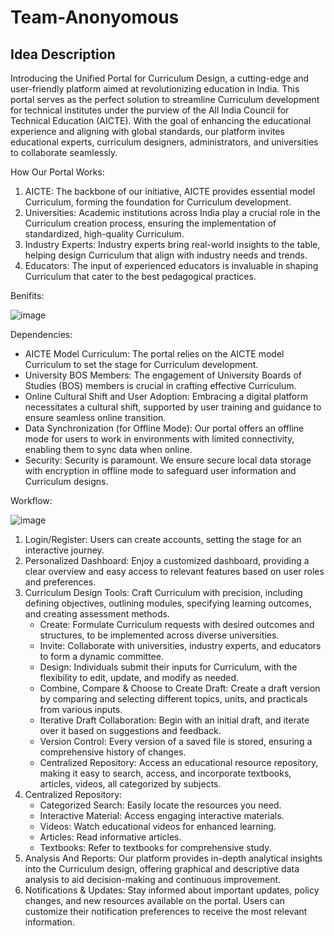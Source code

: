# Team-Anonyomous


## Idea Description

Introducing the Unified Portal for Curriculum Design, a cutting-edge and user-friendly platform aimed at revolutionizing education in India. This portal serves as the perfect solution to streamline Curriculum development for technical institutes under the purview of the All India Council for Technical Education (AICTE). With the goal of enhancing the educational experience and aligning with global standards, our platform invites educational experts, curriculum designers, administrators, and universities to collaborate seamlessly.

How Our Portal Works:

1. AICTE: The backbone of our initiative, AICTE provides essential model Curriculum, forming the foundation for Curriculum development.
2. Universities: Academic institutions across India play a crucial role in the Curriculum creation process, ensuring the implementation of standardized, high-quality Curriculum.
3. Industry Experts: Industry experts bring real-world insights to the table, helping design Curriculum that align with industry needs and trends.
4. Educators: The input of experienced educators is invaluable in shaping Curriculum that cater to the best pedagogical practices.


Benifits:

![image](https://github.com/Pavan-Kamthane/Team-Anonyomous/assets/95903010/3ed9da3e-eb70-43c3-807c-f1429ac672e5)


Dependencies:

- AICTE Model Curriculum: The portal relies on the AICTE model Curriculum to set the stage for Curriculum development.
- University BOS Members: The engagement of University Boards of Studies (BOS) members is crucial in crafting effective Curriculum.
- Online Cultural Shift and User Adoption: Embracing a digital platform necessitates a cultural shift, supported by user training and guidance to ensure seamless online transition.
- Data Synchronization (for Offline Mode): Our portal offers an offline mode for users to work in environments with limited connectivity, enabling them to sync data when online.
- Security: Security is paramount. We ensure secure local data storage with encryption in offline mode to safeguard user information and Curriculum designs.

Workflow:

![image](https://github.com/Pavan-Kamthane/Team-Anonyomous/assets/95903010/d9c7ceca-41a2-47cd-9137-981862e15ce9)


1. Login/Register: Users can create accounts, setting the stage for an interactive journey.
2. Personalized Dashboard: Enjoy a customized dashboard, providing a clear overview and easy access to relevant features based on user roles and preferences.
3. Curriculum Design Tools: Craft Curriculum with precision, including defining objectives, outlining modules, specifying learning outcomes, and creating assessment methods.
    - Create: Formulate Curriculum requests with desired outcomes and structures, to be implemented across diverse universities.
    - Invite: Collaborate with universities, industry experts, and educators to form a dynamic committee.
    - Design: Individuals submit their inputs for Curriculum, with the flexibility to edit, update, and modify as needed.
    - Combine, Compare & Choose to Create Draft: Create a draft version by comparing and selecting different topics, units, and practicals from various inputs.
    - Iterative Draft Collaboration: Begin with an initial draft, and iterate over it based on suggestions and feedback.
    - Version Control: Every version of a saved file is stored, ensuring a comprehensive history of changes.
    - Centralized Repository: Access an educational resource repository, making it easy to search, access, and incorporate textbooks, articles, videos, all categorized by subjects.
4. Centralized Repository:
    - Categorized Search: Easily locate the resources you need.
    - Interactive Material: Access engaging interactive materials.
    - Videos: Watch educational videos for enhanced learning.
    - Articles: Read informative articles.
    - Textbooks: Refer to textbooks for comprehensive study.
5. Analysis And Reports: Our platform provides in-depth analytical insights into the Curriculum design, offering graphical and descriptive data analysis to aid decision-making and continuous improvement.
6. Notifications & Updates: Stay informed about important updates, policy changes, and new resources available on the portal. Users can customize their notification preferences to receive the most relevant information.
